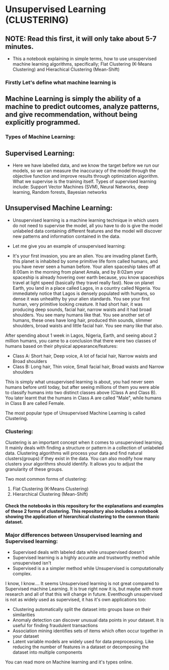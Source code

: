 # Unsupervised Learning (CLUSTERING)
## NOTE: Read this first, it will only take about 5-7 minutes.
* This a notebook explaining in simple terms, how to use unsupervised machine learning algorithms, specifically; Flat Clustering (K-Means Clustering) and Hierachical Clustering (Mean-Shift)

### Firstly Let's define what machine learning is
## Machine Learning is simply the ability of a machine to predict outcomes, analyze patterns, and give recommendation, without being explicitly programmed.
### Types of Machine Learning:
## Supervised Learning: 
 * Here we have labelled data, and we know the target before we run our models, so we can measure the inaccuracy of the model through the objective function and improve results through optimization algorithm. What we supervise is the training itself. Types of supervised learning include: Support Vector Machines (SVM), Neural Networks, deep learning, Random forests, Bayesian networks

## Unsupervised Machine Learning:
* Unsupervised learning is a machine learning technique in which users do not need to supervise the model, all you have to do is give the model unlabeled data containing different features and the model will discover new patterns and information contained in the data.

* Let me give you an example of unsupervised learning:
* It's your first invasion, you are an alien. You are invading planet Earth, this planet is inhabited by some primitive life form called humans, and you have never seen a human before.
Your alien spaceship takes off at 8:00am in the morning from planet Amala, and by 8:02am your spaceship is already hovering over earth because, you know spaceships travel at light speed (basically they travel really fast). 
Now on planet Earth, you land in a place called Lagos, in a country called Nigeria.
You immediately notice that Lagos is densely populated with humans, so dense it was unhealthy by your alien standards. 
You see your first human, very primitive looking creature. It had short hair, it was producing deep sounds, facial hair, narrow waists and it had broad shoulders. You see many humans like that.
You see another set of humans, these ones have long hair, produced thin sounds, slimmer shoulders, broad waists and little facial hair. You see many like that also.

After spending about 1 week in Lagos, Nigeria, Earth, and seeing about 2 million humans, you came to a conclusion that there were two classes of humans based on their physical appearance/features:
 * Class A: Short hair, Deep voice, A lot of facial hair, Narrow waists and Broad shoulders
 * Class B: Long hair, Thin voice, Small facial hair, Broad waists and Narrow shoulders
 
 
This is simply what unsupervised learning is about, you had never seen humans before until today, but after seeing millions of them you were able to classify humans into two distinct classes above (Class A and Class B). You later learnt that the humans in Class A are called "Male", while humans in Class B are called Female.

The most popular type of Unsupervised Machine Learning is called Clustering.

### Clustering:
  Clustering is an important concept when it comes to unsupervised learning. It mainly deals with finding a structure or pattern in a collection of unlabeled data. Clustering algorithms will process your data and find natural clusters(groups) if they exist in the data. You can also modify how many clusters your algorithms should identify. It allows you to adjust the granularity of these groups.
  
Two most common forms of clustering:
1. Flat Clustering (K-Means Clustering)
2. Hierarchical Clustering (Mean-Shift)

#### Check the notebooks in this repository for the explanations and examples of these 2 forms of clustering. This repository also includes a notebook showing the application of hierarchical clustering to the common titanic dataset.


### Major differences between Unsupervised learning and Supervised learning:
 * Supervised deals with labeled data while unsupervised doesn't
 * Supervised learning is a highly accurate and trustworthy method while unsupervised isn't
 * Supervised is a a simpler method while Unsupervised is computationally complex.
 
I know, I know.... It seems Unsupervised learning is not great compared to Supervised machine Learning. It is true right now it is, but maybe with more research and all of that this will change in future. Eventhough unsupervised is not as widely used as supervised, it has it's own applications too:
 * Clustering automatically split the dataset into groups base on their similarities
 * Anomaly detection can discover unusual data points in your dataset. It is useful for finding fraudulent transactions
 * Association mining identifies sets of items which often occur together in your dataset
 * Latent variable models are widely used for data preprocessing. Like reducing the number of features in a dataset or decomposing the dataset into multiple components

You can read more on Machine learning and it's types online.

